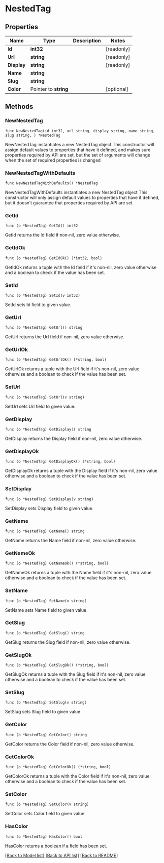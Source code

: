# NestedTag

## Properties

Name | Type | Description | Notes
------------ | ------------- | ------------- | -------------
**Id** | **int32** |  | [readonly] 
**Url** | **string** |  | [readonly] 
**Display** | **string** |  | [readonly] 
**Name** | **string** |  | 
**Slug** | **string** |  | 
**Color** | Pointer to **string** |  | [optional] 

## Methods

### NewNestedTag

`func NewNestedTag(id int32, url string, display string, name string, slug string, ) *NestedTag`

NewNestedTag instantiates a new NestedTag object
This constructor will assign default values to properties that have it defined,
and makes sure properties required by API are set, but the set of arguments
will change when the set of required properties is changed

### NewNestedTagWithDefaults

`func NewNestedTagWithDefaults() *NestedTag`

NewNestedTagWithDefaults instantiates a new NestedTag object
This constructor will only assign default values to properties that have it defined,
but it doesn't guarantee that properties required by API are set

### GetId

`func (o *NestedTag) GetId() int32`

GetId returns the Id field if non-nil, zero value otherwise.

### GetIdOk

`func (o *NestedTag) GetIdOk() (*int32, bool)`

GetIdOk returns a tuple with the Id field if it's non-nil, zero value otherwise
and a boolean to check if the value has been set.

### SetId

`func (o *NestedTag) SetId(v int32)`

SetId sets Id field to given value.


### GetUrl

`func (o *NestedTag) GetUrl() string`

GetUrl returns the Url field if non-nil, zero value otherwise.

### GetUrlOk

`func (o *NestedTag) GetUrlOk() (*string, bool)`

GetUrlOk returns a tuple with the Url field if it's non-nil, zero value otherwise
and a boolean to check if the value has been set.

### SetUrl

`func (o *NestedTag) SetUrl(v string)`

SetUrl sets Url field to given value.


### GetDisplay

`func (o *NestedTag) GetDisplay() string`

GetDisplay returns the Display field if non-nil, zero value otherwise.

### GetDisplayOk

`func (o *NestedTag) GetDisplayOk() (*string, bool)`

GetDisplayOk returns a tuple with the Display field if it's non-nil, zero value otherwise
and a boolean to check if the value has been set.

### SetDisplay

`func (o *NestedTag) SetDisplay(v string)`

SetDisplay sets Display field to given value.


### GetName

`func (o *NestedTag) GetName() string`

GetName returns the Name field if non-nil, zero value otherwise.

### GetNameOk

`func (o *NestedTag) GetNameOk() (*string, bool)`

GetNameOk returns a tuple with the Name field if it's non-nil, zero value otherwise
and a boolean to check if the value has been set.

### SetName

`func (o *NestedTag) SetName(v string)`

SetName sets Name field to given value.


### GetSlug

`func (o *NestedTag) GetSlug() string`

GetSlug returns the Slug field if non-nil, zero value otherwise.

### GetSlugOk

`func (o *NestedTag) GetSlugOk() (*string, bool)`

GetSlugOk returns a tuple with the Slug field if it's non-nil, zero value otherwise
and a boolean to check if the value has been set.

### SetSlug

`func (o *NestedTag) SetSlug(v string)`

SetSlug sets Slug field to given value.


### GetColor

`func (o *NestedTag) GetColor() string`

GetColor returns the Color field if non-nil, zero value otherwise.

### GetColorOk

`func (o *NestedTag) GetColorOk() (*string, bool)`

GetColorOk returns a tuple with the Color field if it's non-nil, zero value otherwise
and a boolean to check if the value has been set.

### SetColor

`func (o *NestedTag) SetColor(v string)`

SetColor sets Color field to given value.

### HasColor

`func (o *NestedTag) HasColor() bool`

HasColor returns a boolean if a field has been set.


[[Back to Model list]](../README.md#documentation-for-models) [[Back to API list]](../README.md#documentation-for-api-endpoints) [[Back to README]](../README.md)


